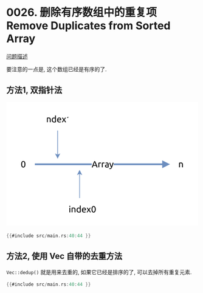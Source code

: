 # 0026. 删除有序数组中的重复项 Remove Duplicates from Sorted Array

[问题描述](../problems/0026.remove-duplicates-from-sorted-array/content.html)

要注意的一点是, 这个数组已经是有序的了.

## 方法1, 双指针法

![two-pointers](assets/two-pointers.svg)

```rust
{{#include src/main.rs:40:44 }}
```

## 方法2, 使用 Vec 自带的去重方法

`Vec::dedup()` 就是用来去重的, 如果它已经是排序的了, 可以去掉所有重复元素.

```rust
{{#include src/main.rs:40:44 }}
```